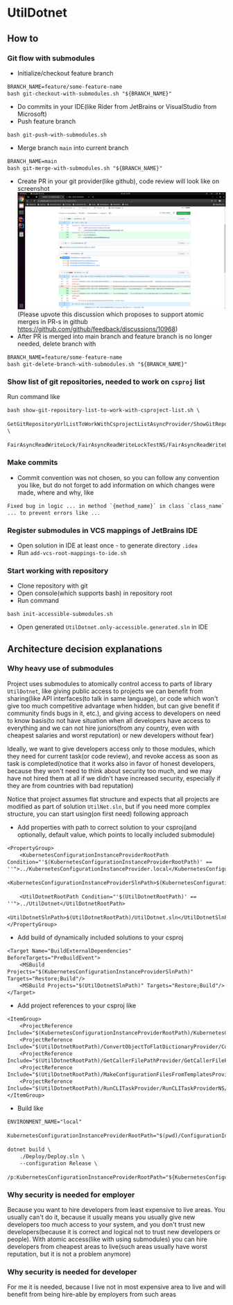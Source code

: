 # UtilDotnet
## How to
### Git flow with submodules
- Initialize/checkout feature branch
```
BRANCH_NAME=feature/some-feature-name
bash git-checkout-with-submodules.sh "${BRANCH_NAME}"
```
- Do commits in your IDE(like Rider from JetBrains or VisualStudio from Microsoft)
- Push feature branch
```
bash git-push-with-submodules.sh
```
- Merge branch `main` into current branch
```
BRANCH_NAME=main
bash git-merge-with-submodules.sh "${BRANCH_NAME}"
```
- Create PR in your git provider(like github), code review will look like on screenshot
  ![Code review with submodules](code-review-with-submodules.png?raw=true "Code review with submodules")
  (Please upvote this discussion which proposes to support atomic merges in PR-s in github https://github.com/github/feedback/discussions/10968)
- After PR is merged into main branch and feature branch is no longer needed, delete branch with
```
BRANCH_NAME=feature/some-feature-name
bash git-delete-branch-with-submodules.sh "${BRANCH_NAME}"
```
### Show list of git repositories, needed to work on `csproj` list
Run command like
```
bash show-git-repository-list-to-work-with-csproject-list.sh \
    GetGitRepositoryUrlListToWorkWithCsprojectListAsyncProvider/ShowGitRepositoryUrlListToWorkWithCsprojectListCli/ShowGitRepositoryUrlListToWorkWithCsprojectListCli.csproj \
    FairAsyncReadWriteLock/FairAsyncReadWriteLockTestNS/FairAsyncReadWriteLockTestNS.csproj
```
### Make commits
- Commit convention was not chosen, so you can follow any convention you like, but do not forget to add information on which changes were made, where and why, like
```
Fixed bug in logic ... in method `{method_name}` in class `class_name` ... to prevent errors like ...
```
### Register submodules in VCS mappings of JetBrains IDE
- Open solution in IDE at least once - to generate directory `.idea`
- Run `add-vcs-root-mappings-to-ide.sh`
### Start working with repository
- Clone repository with git
- Open console(which supports bash) in repository root
- Run command
```
bash init-accessible-submodules.sh
```
- Open generated `UtilDotnet.only-accessible.generated.sln` in IDE

## Architecture decision explanations
### Why heavy use of submodules
Project uses submodules to atomically control access to parts of library `UtilDotnet`, like giving public access to projects we can benefit from sharing(like API interfaces(to talk in same language), or code which won't give too much competitive advantage when hidden, but can give benefit if community finds bugs in it, etc.), and giving access to developers on need to know basis(to not have situation when all developers have access to everything and we can not hire juniors(from any country, even with cheapest salaries and worst reputation) or new developers without fear)

Ideally, we want to give developers access only to those modules, which they need for current task(or code review), and revoke access as soon as task is completed(notice that it works also in favor of honest developers, because they won't need to think about security too much, and we may have not hired them at all if we didn't have increased security, especially if they are from countries with bad reputation)

Notice that project assumes flat structure and expects that all projects are modified as part of solution `UtilNet.sln`, but if you need more complex structure, you can start using(on first need) following approach
- Add properties with path to correct solution to your csproj(and optionally, default value, which points to locally included submodule)
```
<PropertyGroup>
    <KubernetesConfigurationInstanceProviderRootPath Condition="'$(KubernetesConfigurationInstanceProviderRootPath)' == ''">../KubernetesConfigurationInstanceProvider.local</KubernetesConfigurationInstanceProviderRootPath>
    <KubernetesConfigurationInstanceProviderSlnPath>$(KubernetesConfigurationInstanceProviderRootPath)/KubernetesConfigurationInstanceProvider.sln</KubernetesConfigurationInstanceProviderSlnPath>

    <UtilDotnetRootPath Condition="'$(UtilDotnetRootPath)' == ''">../UtilDotnet</UtilDotnetRootPath>
    <UtilDotnetSlnPath>$(UtilDotnetRootPath)/UtilDotnet.sln</UtilDotnetSlnPath>
</PropertyGroup>
```
- Add build of dynamically included solutions to your csproj
```
<Target Name="BuildExternalDependencies" BeforeTargets="PreBuildEvent">
    <MSBuild Projects="$(KubernetesConfigurationInstanceProviderSlnPath)" Targets="Restore;Build"/>
    <MSBuild Projects="$(UtilDotnetSlnPath)" Targets="Restore;Build"/>
</Target>
```
- Add project references to your csproj like
```
<ItemGroup>
    <ProjectReference Include="$(KubernetesConfigurationInstanceProviderRootPath)/KubernetesConfigurationInstanceProviderNS/KubernetesConfigurationInstanceProviderNS.csproj"/>
    <ProjectReference Include="$(UtilDotnetRootPath)/ConvertObjectToFlatDictionaryProvider/ConvertObjectToFlatDictionaryProviderNS/ConvertObjectToFlatDictionaryProviderNS.csproj"/>
    <ProjectReference Include="$(UtilDotnetRootPath)/GetCallerFilePathProvider/GetCallerFilePathProviderNS/GetCallerFilePathProviderNS.csproj"/>
    <ProjectReference Include="$(UtilDotnetRootPath)/MakeConfigurationFilesFromTemplatesProvider/MakeConfigurationFilesFromTemplatesProviderNS/MakeConfigurationFilesFromTemplatesProviderNS.csproj"/>
    <ProjectReference Include="$(UtilDotnetRootPath)/RunCLITaskProvider/RunCLITaskProviderNS/RunCLITaskProviderNS.csproj"/>
</ItemGroup>
```
- Build like
```
ENVIRONMENT_NAME="local"

KubernetesConfigurationInstanceProviderRootPath="$(pwd)/ConfigurationInstanceProvider/KubernetesConfigurationInstanceProvider.${ENVIRONMENT_NAME}"

dotnet build \
    ./Deploy/Deploy.sln \
    --configuration Release \
    /p:KubernetesConfigurationInstanceProviderRootPath="${KubernetesConfigurationInstanceProviderRootPath}"
```
### Why security is needed for employer
Because you want to hire developers from least expensive to live areas. You usually can't do it, because it usually means you usually give new developers too much access to your system, and you don't trust new developers(because it is correct and logical not to trust new developers or people). With atomic access(like with using submodules) you can hire developers from cheapest areas to live(such areas usually have worst reputation, but it is not a problem anymore)
### Why security is needed for developer
For me it is needed, because I live not in most expensive area to live and will benefit from being hire-able by employers from such areas